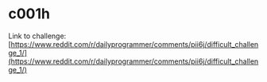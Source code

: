 # c001h

Link to challenge: [https://www.reddit.com/r/dailyprogrammer/comments/pii6j/difficult_challenge_1/](https://www.reddit.com/r/dailyprogrammer/comments/pii6j/difficult_challenge_1/)